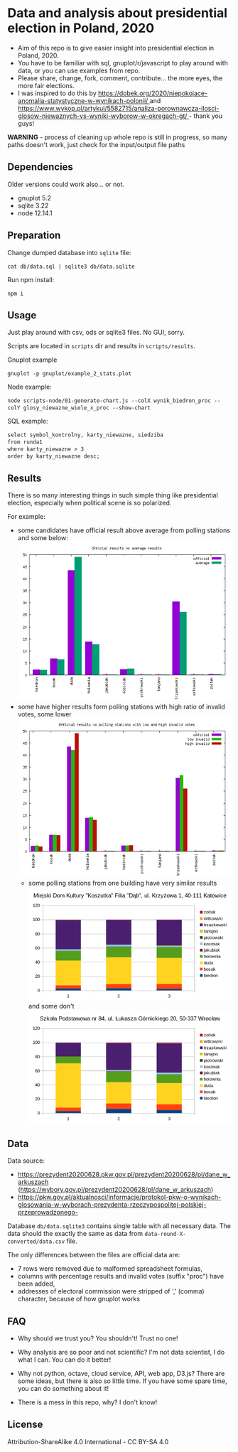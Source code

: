 # Data and analysis about presidential election in Poland, 2020
* Aim of this repo is to give easier insight into presidential election in Poland, 2020.
* You have to be familiar with sql, gnuplot/r/javascript to play around with data, or you can use examples from repo.
* Please share, change, fork, comment, contribute... the more eyes, the more fair elections.
* I was inspired to do this by [https://dobek.org/2020/niepokojace-anomalia-statystyczne-w-wynikach-polonii/
](https://dobek.org/2020/niepokojace-anomalia-statystyczne-w-wynikach-polonii/
) and [https://www.wykop.pl/artykul/5582715/analiza-porownawcza-ilosci-glosow-niewaznych-vs-wyniki-wyborow-w-okregach-gt/
](https://www.wykop.pl/artykul/5582715/analiza-porownawcza-ilosci-glosow-niewaznych-vs-wyniki-wyborow-w-okregach-gt/
) - thank you guys!

**WARNING** - process of cleaning up whole repo is still in progress, so many paths doesn't work, just check for the input/output file paths

## Dependencies
Older versions could work also... or not.
* gnuplot 5.2
* sqlite 3.22
* node 12.14.1

## Preparation

Change dumped database into ```sqlite``` file:
```
cat db/data.sql | sqlite3 db/data.sqlite
```

Run npm install:
```
npm i
```

## Usage
Just play around with csv, ods or sqlite3 files. No GUI, sorry. 


Scripts are located in ```scripts``` dir and results in ```scripts/results```.


Gnuplot example

```
gnuplot -p gnuplot/example_2_stats.plot
```

Node example:
```
node scripts-node/01-generate-chart.js --colX wynik_biedron_proc --colY glosy_niewazne_wiele_x_proc --show-chart
```

SQL example:
```
select symbol_kontrolny, karty_niewazne, siedziba
from runda1
where karty_niewazne > 3
order by karty_niewazne desc;
```

## Results

There is so many interesting things in such simple thing like presidential election, especially when political scene is so polarized.

For example:
* some candidates have official result above average from polling stations and some below:
    ![](script/../scripts/001-official-vs-average/results/results-official-vs-average.png)
* some have higher results form polling stations with high ratio of invalid votes, some lower
  ![](scripts/003-official-vs-low-invalid-vs-high-invalid/results/official-vs-low-invalid-vs-high-invalid-votes.png)
  * some polling stations from one building have very similar results
  ![](scripts/008-one-location-result-skew/results/one-polling-station-katowice-mdk-40-111.png)
  and some don't
  ![](scripts/008-one-location-result-skew/results/one-polling-station-wroclaw-school-84.png)

## Data
Data source:
* https://prezydent20200628.pkw.gov.pl/prezydent20200628/pl/dane_w_arkuszach (https://wybory.gov.pl/prezydent20200628/pl/dane_w_arkuszach)
* https://pkw.gov.pl/aktualnosci/informacje/protokol-pkw-o-wynikach-glosowania-w-wyborach-prezydenta-rzeczypospolitej-polskiej-przeprowadzonego-


Database ```db/data.sqlite3``` contains single table with all necessary data. The data should the exactly the same as data from ```data-round-X-converted/data.csv``` file. 

The only differences between the files are official data are:
* 7 rows were removed due to malformed spreadsheet formulas,
* columns with percentage results and invalid votes (suffix "proc") have been added,
* addresses of electoral commission were stripped of ',' (comma) character, because of how gnuplot works

## FAQ

* Why should we trust you? You shouldn't! Trust no one!

* Why analysis are so poor and not scientific? I'm not data scientist, I do what I can. You can do it better!

* Why not python, octave, cloud service, API, web app, D3.js? There are some ideas, but there is also so little time. If you have some spare time, you can do something about it!

* There is a mess in this repo, why? I don't know!

## License
Attribution-ShareAlike 4.0 International - CC BY-SA 4.0